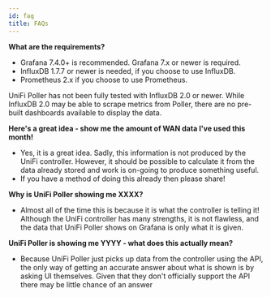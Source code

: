 ```yaml
---
id: faq
title: FAQs
---
```


**What are the requirements?**

- Grafana 7.4.0+ is recommended. Grafana 7.x or newer is required.
- InfluxDB 1.7.7 or newer is needed, if you choose to use InfluxDB.
- Prometheus 2.x if you choose to use Prometheus.

UniFi Poller has not been fully tested with InfluxDB 2.0 or newer. While InfluxDB
2.0 may be able to scrape metrics from Poller, there are no pre-built dashboards
available to display the data.

**Here's a great idea - show me the amount of WAN data I've used this month!**

- Yes, it is a great idea. Sadly, this information is not produced by the UniFi controller.
  However, it should be possible to calculate it from the data already stored and work
  is on-going to produce something useful.
- If you have a method of doing this already then please share!

**Why is UniFi Poller showing me XXXX?**

- Almost all of the time this is because it is what the controller is telling it!
  Although the UniFi controller has many strengths, it is not flawless,
  and the data that UniFi Poller shows on Grafana is only what it is given.

**UniFi Poller is showing me YYYY - what does this actually mean?**

- Because UniFi Poller just picks up data from the controller using the API,
  the only way of getting an accurate answer about what is shown is by asking UI themselves.
  Given that they don't officially support the API there may be little chance of an answer
